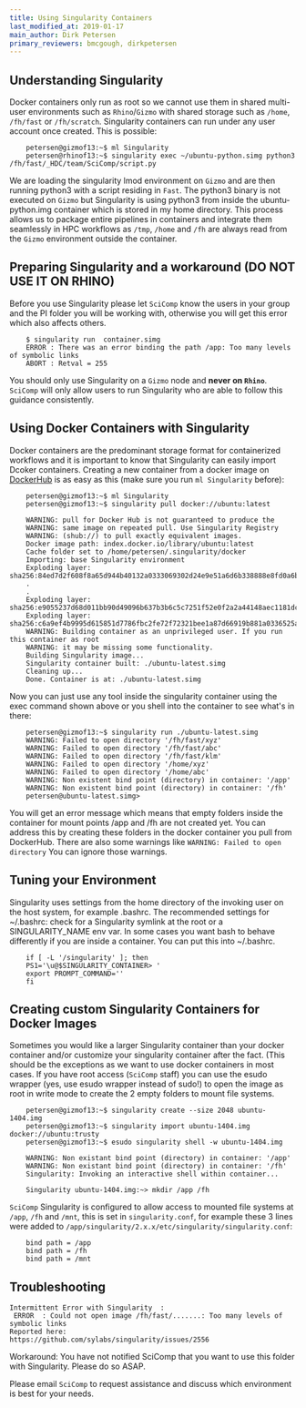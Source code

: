 ```yaml
---
title: Using Singularity Containers
last_modified_at: 2019-01-17
main_author: Dirk Petersen
primary_reviewers: bmcgough, dirkpetersen
---
```


## Understanding Singularity

Docker containers only run as root so we cannot use them in shared multi-user environments such as `Rhino`/`Gizmo` with shared storage such as `/home`, `/fh/fast` or `/fh/scratch`. Singularity containers can run under any user account once created. This is possible:

```
    petersen@gizmof13:~$ ml Singularity
    petersen@rhinof13:~$ singularity exec ~/ubuntu-python.simg python3 /fh/fast/_HDC/team/SciComp/script.py
```

We are loading the singularity lmod environment on `Gizmo` and are then running python3 with a script residing in `Fast`. The python3 binary is not executed on `Gizmo` but Singularity is using python3 from inside the ubuntu-python.img container which is stored in my home directory. This process allows us to package entire pipelines in containers and integrate them seamlessly in HPC workflows as `/tmp`, `/home` and `/fh` are always read from the `Gizmo` environment outside the container.

## Preparing Singularity and a workaround (DO NOT USE IT ON RHINO)

Before you use Singularity please let `SciComp` know the users in your group and the PI folder you will be working with, otherwise you will get this error which also affects others. 

```
    $ singularity run  container.simg
    ERROR : There was an error binding the path /app: Too many levels of symbolic links
    ABORT : Retval = 255
```

You should only use Singularity on a `Gizmo` node and **never on `Rhino`**. `SciComp` will only allow users to run Singularity who are able to follow this guidance consistently.

## Using Docker Containers with Singularity

Docker containers are the predominant storage format for containerized workflows and it is important to know that Singularity can easily import Dcoker containers. Creating a new container from a docker image on [DockerHub](https://hub.docker.com/) is as easy as this (make sure you run `ml Singularity` before):

```
    petersen@gizmof13:~$ ml Singularity
    petersen@gizmof13:~$ singularity pull docker://ubuntu:latest

    WARNING: pull for Docker Hub is not guaranteed to produce the
    WARNING: same image on repeated pull. Use Singularity Registry
    WARNING: (shub://) to pull exactly equivalent images.
    Docker image path: index.docker.io/library/ubuntu:latest
    Cache folder set to /home/petersen/.singularity/docker
    Importing: base Singularity environment
    Exploding layer: sha256:84ed7d2f608f8a65d944b40132a0333069302d24e9e51a6d6b338888e8fd0a6b.tar.gz
    .
    .
    Exploding layer: sha256:e9055237d68d011bb90d49096b637b3b6c5c7251f52e0f2a2a44148aec1181dc.tar.gz
    Exploding layer: sha256:c6a9ef4b9995d615851d7786fbc2fe72f72321bee1a87d66919b881a0336525a.tar.gz
    WARNING: Building container as an unprivileged user. If you run this container as root
    WARNING: it may be missing some functionality.
    Building Singularity image...
    Singularity container built: ./ubuntu-latest.simg
    Cleaning up...
    Done. Container is at: ./ubuntu-latest.simg
```

Now you can just use any tool inside the singularity container using the exec command shown above or you shell into the container to see what's in there: 

```
    petersen@gizmof13:~$​ singularity run ./ubuntu-latest.simg
    WARNING: Failed to open directory '/fh/fast/xyz'
    WARNING: Failed to open directory '/fh/fast/abc'
    WARNING: Failed to open directory '/fh/fast/klm'
    WARNING: Failed to open directory '/home/xyz'
    WARNING: Failed to open directory '/home/abc'
    WARNING: Non existent bind point (directory) in container: '/app'
    WARNING: Non existent bind point (directory) in container: '/fh'
    petersen@ubuntu-latest.simg> 

```

You will get an error message which means that empty folders inside the container for mount points /app and /fh are not created yet. You can address this by creating these folders in the docker container you pull from DockerHub. There are also some warnings like `WARNING: Failed to open directory` You can ignore those warnings.

## Tuning your Environment

Singularity uses settings from the home directory of the invoking user on the host system, for example .bashrc. The recommended settings for ~/.bashrc: check for a Singularity symlink at the root or a SINGULARITY_NAME env var. In some cases you want bash to behave differently if you are inside a container. You can put this into ~/.bashrc.

```
    if [ -L '/singularity' ]; then
    PS1='\u@$SINGULARITY_CONTAINER> '
    export PROMPT_COMMAND=''
    fi
```

## Creating custom Singularity Containers for Docker Images

Sometimes you would like a larger Singularity container than your docker container and/or customize your singularity container after the fact. (This should be the exceptions as we want to use docker containers in most cases. 
If you have root access (`SciComp` staff) you can use the esudo wrapper (yes, use esudo wrapper instead of sudo!) to open the image as root in write mode to create the 2 empty folders to mount file systems.

```
    petersen@gizmof13:~$​ singularity create --size 2048 ubuntu-1404.img
    petersen@gizmof13:~$​ singularity import ubuntu-1404.img docker://ubuntu:trusty
    petersen@gizmof13:~$​ ​esudo singularity shell -w ubuntu-1404.img

    WARNING: Non existant bind point (directory) in container: '/app'
    WARNING: Non existant bind point (directory) in container: '/fh'
    Singularity: Invoking an interactive shell within container...

    Singularity ubuntu-1404.img:~> mkdir /app /fh
```

`SciComp` Singularity is configured to allow access to mounted file systems at `/app`, `/fh` and `/mnt`, this is set in `singularity.conf`, for example these 3 lines were added to `/app/singularity/2.x.x/etc/singularity/singularity.conf`:

```
    bind path = /app
    bind path = /fh
    bind path = /mnt
```

## Troubleshooting
```
Intermittent Error with Singularity  : 
 ERROR  : Could not open image /fh/fast/.......: Too many levels of symbolic links
Reported here: 
https://github.com/sylabs/singularity/issues/2556
```
Workaround: You have not notified SciComp that you want to use this folder with Singularity. Please do so ASAP.

Please email `SciComp` to request assistance and discuss which environment is best for your needs.





